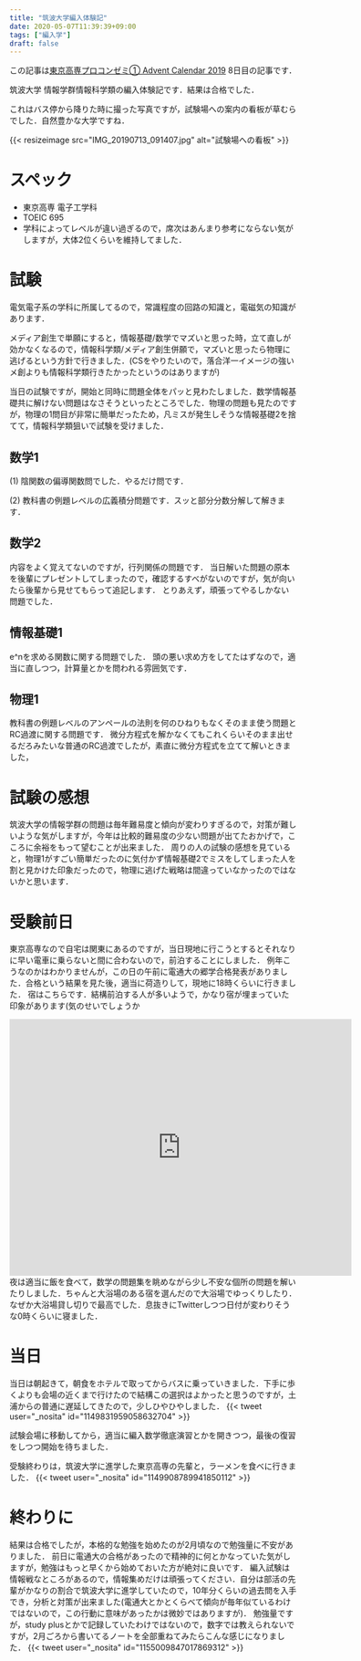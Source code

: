 ```yaml
---
title: "筑波大学編入体験記"
date: 2020-05-07T11:39:39+09:00
tags: ["編入学"]
draft: false
---
```

この記事は[東京高専プロコンゼミ① Advent Calendar 2019](https://adventar.org/calendars/4321/)
 8日目の記事です．


筑波大学 情報学群情報科学類の編入体験記です．結果は合格でした．

これはバス停から降りた時に撮った写真ですが，試験場への案内の看板が草むらでした．自然豊かな大学ですね．


{{< resizeimage src="IMG_20190713_091407.jpg" alt="試験場への看板" >}}

# スペック
* 東京高専 電子工学科
* TOEIC 695
* 学科によってレベルが違い過ぎるので，席次はあんまり参考にならない気がしますが，大体2位くらいを維持してました．

# 試験
電気電子系の学科に所属してるので，常識程度の回路の知識と，電磁気の知識があります．

メディア創生で単願にすると，情報基礎/数学でマズいと思った時，立て直しが効かなくなるので，情報科学類/メディア創生併願で，マズいと思ったら物理に逃げるという方針で行きました．(CSをやりたいので，落合洋一イメージの強いメ創よりも情報科学類行きたかったというのはありますが)

当日の試験ですが，開始と同時に問題全体をパッと見わたしました．数学情報基礎共に解けない問題はなさそうといったところでした．物理の問題も見たのですが，物理の1問目が非常に簡単だったため，凡ミスが発生しそうな情報基礎2を捨てて，情報科学類狙いで試験を受けました．

## 数学1
(1) 陰関数の偏導関数問でした．やるだけ問です．

(2) 教科書の例題レベルの広義積分問題です．スッと部分分数分解して解きます．

## 数学2
内容をよく覚えてないのですが，行列関係の問題です．
当日解いた問題の原本を後輩にプレゼントしてしまったので，確認するすべがないのですが，気が向いたら後輩から見せてもらって追記します．
とりあえず，頑張ってやるしかない問題でした．

## 情報基礎1
e^nを求める関数に関する問題でした．
頭の悪い求め方をしてたはずなので，適当に直しつつ，計算量とかを問われる雰囲気です．

## 物理1
教科書の例題レベルのアンペールの法則を何のひねりもなくそのまま使う問題とRC過渡に関する問題です．
微分方程式を解かなくてもこれくらいそのまま出せるだろみたいな普通のRC過渡でしたが，素直に微分方程式を立てて解いときました，

# 試験の感想
筑波大学の情報学群の問題は毎年難易度と傾向が変わりすぎるので，対策が難しいような気がしますが，今年は比較的難易度の少ない問題が出てたおかげで，こころに余裕をもって望むことが出来ました．
周りの人の試験の感想を見ていると，物理1がすごい簡単だったのに気付かず情報基礎2でミスをしてしまった人を割と見かけた印象だったので，物理に逃げた戦略は間違っていなかったのではないかと思います．

# 受験前日
東京高専なので自宅は関東にあるのですが，当日現地に行こうとするとそれなりに早い電車に乗らないと間に合わないので，前泊することにしました．
例年こうなのかはわかりませんが，この日の午前に電通大の郷学合格発表がありました．合格という結果を見た後，適当に荷造りして，現地に18時くらいに行きました．
宿はこちらです．結構前泊する人が多いようで，かなり宿が埋まっていた印象があります(気のせいでしょうか
<iframe src="https://www.google.com/maps/embed?pb=!1m18!1m12!1m3!1d6449.478653510331!2d140.11069!3d36.0754617!2m3!1f0!2f0!3f0!3m2!1i1024!2i768!4f13.1!3m3!1m2!1s0x0%3A0x39de76c72210755d!2z44Ob44OG44Or44Gk44GP44Gw44OS44Or44K6IOWtpuWckuilv-Wkp-mAmuOCiuW6lw!5e0!3m2!1sja!2sjp!4v1577006233481!5m2!1sja!2sjp" width="600" height="450" frameborder="0" style="border:0;" allowfullscreen=""></iframe>
夜は適当に飯を食べて，数学の問題集を眺めながら少し不安な個所の問題を解いたりしました．ちゃんと大浴場のある宿を選んだので大浴場でゆっくりしたり．なぜか大浴場貸し切りで最高でした．息抜きにTwitterしつつ日付が変わりそうな0時くらいに寝ました．

# 当日
当日は朝起きて，朝食をホテルで取ってからバスに乗っていきました．下手に歩くよりも会場の近くまで行けたので結構この選択はよかったと思うのですが，土浦からの普通に遅延してきたので，少しひやひやしました．
{{< tweet user="_nosita" id="1149831959058632704" >}}

試験会場に移動してから，適当に編入数学徹底演習とかを開きつつ，最後の復習をしつつ開始を待ちました．

受験終わりは，筑波大学に進学した東京高専の先輩と，ラーメンを食べに行きました．
{{< tweet user="_nosita" id="1149908789941850112" >}}

# 終わりに
結果は合格でしたが，本格的な勉強を始めたのが2月頃なので勉強量に不安がありました．
前日に電通大の合格があったので精神的に何とかなっていた気がしますが，勉強はもっと早くから始めておいた方が絶対に良いです．
編入試験は情報戦なところがあるので，情報集めだけは頑張ってください．自分は部活の先輩がかなりの割合で筑波大学に進学していたので，10年分くらいの過去問を入手でき，分析と対策が出来ました(電通大とかとくらべて傾向が毎年似ているわけではないので，この行動に意味があったかは微妙ではありますが)．
勉強量ですが，study plusとかで記録していたわけではないので，数字では教えられないですが，2月ごろから書いてるノートを全部重ねてみたらこんな感じになりました．
{{< tweet user="_nosita" id="1155009847017869312" >}}


